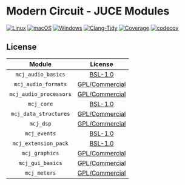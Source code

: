 # Modern Circuit - JUCE Modules

[![Linux](https://github.com/ModernCircuits/mc-juce/actions/workflows/test_linux.yml/badge.svg)](https://github.com/ModernCircuits/mc-juce/actions/workflows/test_linux.yml)
[![macOS](https://github.com/ModernCircuits/mc-juce/actions/workflows/test_macos.yml/badge.svg)](https://github.com/ModernCircuits/mc-juce/actions/workflows/test_macos.yml)
[![Windows](https://github.com/ModernCircuits/mc-juce/actions/workflows/test_windows.yml/badge.svg)](https://github.com/ModernCircuits/mc-juce/actions/workflows/test_windows.yml)
[![Clang-Tidy](https://github.com/ModernCircuits/mc-juce/actions/workflows/clang-tidy.yml/badge.svg)](https://github.com/ModernCircuits/mc-juce/actions/workflows/clang-tidy.yml)
[![Coverage](https://github.com/ModernCircuits/mc-juce/actions/workflows/coverage.yml/badge.svg)](https://github.com/ModernCircuits/mc-juce/actions/workflows/coverage.yml)
[![codecov](https://codecov.io/gh/ModernCircuits/mc-juce/branch/main/graph/badge.svg?token=C8L2H8A9HL)](https://codecov.io/gh/ModernCircuits/mc-juce)

## License

|         Module         |                     License                      |
| :--------------------: | :----------------------------------------------: |
|   `mcj_audio_basics`   | [BSL-1.0](https://www.boost.org/LICENSE_1_0.txt) |
|  `mcj_audio_formats`   |   [GPL/Commercial](https://juce.com/get-juce)    |
| `mcj_audio_processors` |   [GPL/Commercial](https://juce.com/get-juce)    |
|       `mcj_core`       | [BSL-1.0](https://www.boost.org/LICENSE_1_0.txt) |
| `mcj_data_structures`  |   [GPL/Commercial](https://juce.com/get-juce)    |
|       `mcj_dsp`        |   [GPL/Commercial](https://juce.com/get-juce)    |
|      `mcj_events`      | [BSL-1.0](https://www.boost.org/LICENSE_1_0.txt) |
|  `mcj_extension_pack`  | [BSL-1.0](https://www.boost.org/LICENSE_1_0.txt) |
|     `mcj_graphics`     |   [GPL/Commercial](https://juce.com/get-juce)    |
|    `mcj_gui_basics`    |   [GPL/Commercial](https://juce.com/get-juce)    |
|      `mcj_meters`      |   [GPL/Commercial](https://juce.com/get-juce)    |
